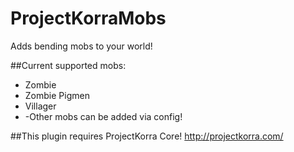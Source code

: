 # ProjectKorraMobs

Adds bending mobs to your world!

##Current supported mobs:
- Zombie
- Zombie Pigmen
- Villager
- -Other mobs can be added via config!

##This plugin requires ProjectKorra Core!
http://projectkorra.com/
